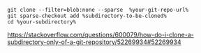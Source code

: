
```
git clone --filter=blob:none --sparse  %your-git-repo-url%
git sparse-checkout add %subdirectory-to-be-cloned%
cd %your-subdirectory%

```



https://stackoverflow.com/questions/600079/how-do-i-clone-a-subdirectory-only-of-a-git-repository/52269934#52269934